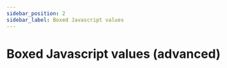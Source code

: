 ```yaml
---
sidebar_position: 2
sidebar_label: Boxed Javascript values
---
```


# Boxed Javascript values (advanced)
